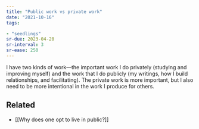 ```yaml
---
title: "Public work vs private work"
date: "2021-10-16"
tags:

- "seedlings"
sr-due: 2023-04-20
sr-interval: 3
sr-ease: 250
---
```


I have two kinds of work—the important work I do privately (studying and improving myself) and the work that I do publicly (my writings, how I build relationships, and facilitating). The private work is more important, but I also need to be more intentional in the work I produce for others.

## Related

- [[Why does one opt to live in public?]]
